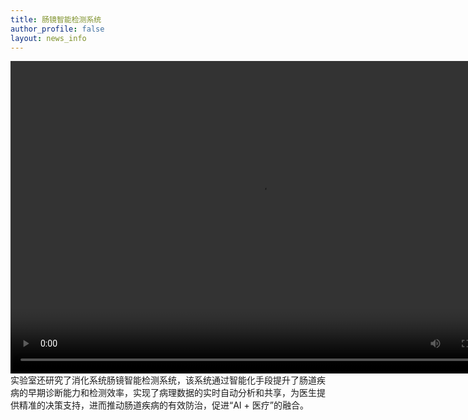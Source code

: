 ```yaml
---
title: 肠镜智能检测系统
author_profile: false
layout: news_info
---
```


<div style="text-align: center;">
    <video width="800" height="500" controls>
        <source src="{{ 'images/demo3.mp4' | relative_url }} " type="video/mp4">
        Your browser does not support the video tag.
    </video>
</div>
实验室还研究了消化系统肠镜智能检测系统，该系统通过智能化手段提升了肠道疾病的早期诊断能力和检测效率，实现了病理数据的实时自动分析和共享，为医生提供精准的决策支持，进而推动肠道疾病的有效防治，促进“AI + 医疗”的融合。
